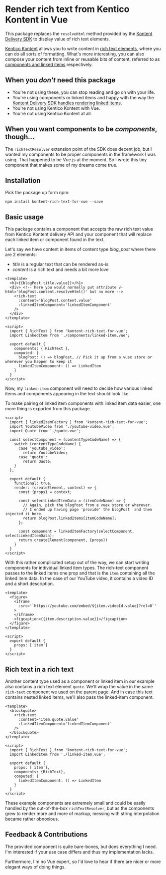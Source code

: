 # Render rich text from Kentico Kontent in Vue
This package replaces the `resolveHtml` method provided by the [Kontent Delivery SDK](https://github.com/Kentico/kontent-delivery-sdk-js/blob/master/DOCS.md#resolving-content-items-and-components-in-rich-text-elements) to display value of rich text elements.

[Kentico Kontent](https://kontent.ai) allows you to write content in [rich text elements](https://docs.kontent.ai/tutorials/write-and-collaborate/write-content/composing-content-in-the-rich-text-editor),
where you can do all sorts of formatting.
What's more interesting, you can also compose your content from inline or reusable bits of content, referred to as [components and linked items](https://docs.kontent.ai/tutorials/write-and-collaborate/structure-your-content/structuring-editorial-articles-with-components) respectively.

## When you _don't_ need this package
* You're not using these, you can stop reading and go on with your life.
* You're using components or linked items and happy with the way the [Kontent Delivery SDK](https://www.npmjs.com/package/@kentico/kontent-delivery) [handles rendering linked items](https://github.com/Kentico/kontent-delivery-sdk-js/blob/master/DOCS.md#resolving-content-items-and-components-in-rich-text-elements).
* You're not using Kentico Kontent with Vue.
* You're not using Kentico Kontent at all.

## When you want components to be _components_, though...
The `richTextResolver` extension point of the SDK does decent job, but I wanted my components to be proper components in the framework I was using.
That happened to be Vue.js at the moment. So I wrote this tiny component that makes some of my dreams come true.

## Installation
Pick the package up form npm:
```
npm install kontent-rich-text-for-vue --save
```

## Basic usage
This package contains a component that accepts the raw rich text value from Kentico Kontent delivery API and your component that will replace each linked item or component found in the text.

Let's say we have content in items of content type _blog_post_ where there are 2 elements:
* _title_ is a regular text that can be rendered as-is
* _content_ is a rich text and needs a bit more love

```vue
<template>
  <h1>{{blogPost.title.value}}</h1>
  <div> <!-- here you would normally put attribute v-html='blogPost.content.resolveHtml()' but no more -->
    <rich-text
      :content='blogPost.content.value'
      :linkedItemComponent='linkedItemComponent'
    />
  </div>
</template>

<script>
  import { RichText } from 'kontent-rich-text-for-vue';
  import LinkedItem from './components/linked-item.vue';

  export default {
    components: { RichText },
    computed: {
      blogPost: () => blogPost, // Pick it up from a vuex store or wherever you happen to keep it
      linkedItemComponent: () => LinkedItem
    }
  }
</script>
```
Now, my `linked-item` component will need to decide how various linked items and components appearing in the text should look like.

To make pairing of linked item components with linked item data easier, one more thing is exported from this package.
```vue
<script>
  import { linkedItemFactory } from 'kontent-rich-text-for-vue';
  import YoutubeVideo from './youtube-video.vue';
  import Quote from './quote.vue';
  
  const selectComponent = (contentTypeCodeName) => {
    switch (contentTypeCodeName) {
      case 'youtube_video':
        return YoutubeVideo;
      case 'quote':
        return Quote;
    }
  };

  export default {
    functional: true,
    render: (createElement, context) => {
      const {props} = context;

      const selectLinkedItemData = (itemCodeName) => {
        // Again, pick the blogPost from a vuex store or wherever.
        // I ended up having page 'provide' the blogPost  and then injected it here.
        return blogPost.linkedItems[itemCodeName]; 
      };      

      const component = linkedItemFactory(selectComponent, selectLinkedItemData);
      return createElement(component, {props})
    }
  }
</script>
```
With this rather complicated setup out of the way, we can start writing components for individual linked item types.
The rich-text component passes to the linked items one prop and that is the `item` containing all the linked item data.
In the case of our YouTube video, it contains a video ID and a short description.

```vue
<template>
  <figure>
    <iframe
      :src='`https://youtube.com/embed/${item.videoId.value}?rel=0`'
    >    
    </iframe>
    <figcaption>{{item.description.value}}</figcaption>
  </figure>
</template>

<script>
  export default {
    props: ['item']
  }
</script>
```

## Rich text in a rich text
Another content type used as a component or linked item in our example also contains a rich text element `quote`.
We'll wrap the value in the same `rich-text` component we used on the parent page.
And in case this text contains nested linked items, we'll also pass the linked-item component.

```vue
<template>
  <blockquote>
    <rich-text
      :content='item.quote.value'
      :linkedItemComponent='linkedItemComponent'
    />
  </blockquote>
</template>

<script>
  import { RichText } from 'kontent-rich-text-for-vue';
  import LinkedItem from './linked-item.vue';

  export default {
    props: ['item'],
    components: {RichText},
    computed: {
      linkedItemComponent: () => LinkedItem
    }
  }
</script>
```
These example components are extremely small and could be easily handled by the out-of-the-box `richTextResolver`,
but as the components grew to render more and more of markup, messing with string interpolation became rather obnoxious.

## Feedback & Contributions
The provided component is quite bare-bones, but does everything I need. I'm interested if your use case differs and thus my implementation lacks.

Furthermore, I'm no Vue expert, so I'd love to hear if there are nicer or more elegant ways of doing things.

